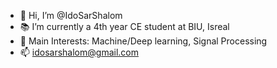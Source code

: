 - 👋 Hi, I’m @IdoSarShalom
- :books: I’m currently a 4th year CE student at BIU, Isreal
- :rocket: Main Interests: Machine/Deep learning, Signal Processing
- 📫 idosarshalom@gmail.com
